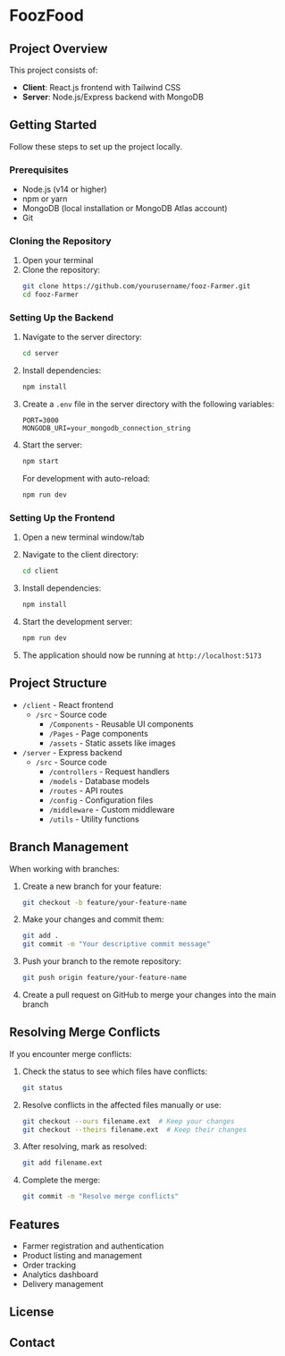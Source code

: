 # FoozFood



## Project Overview

This project consists of:
- **Client**: React.js frontend with Tailwind CSS
- **Server**: Node.js/Express backend with MongoDB

## Getting Started

Follow these steps to set up the project locally.

### Prerequisites

- Node.js (v14 or higher)
- npm or yarn
- MongoDB (local installation or MongoDB Atlas account)
- Git

### Cloning the Repository

1. Open your terminal
2. Clone the repository:
   ```bash
   git clone https://github.com/yourusername/fooz-Farmer.git
   cd fooz-Farmer
   ```

### Setting Up the Backend

1. Navigate to the server directory:
   ```bash
   cd server
   ```

2. Install dependencies:
   ```bash
   npm install
   ```

3. Create a `.env` file in the server directory with the following variables:
   ```
   PORT=3000
   MONGODB_URI=your_mongodb_connection_string
   ```

4. Start the server:
   ```bash
   npm start
   ```
   
   For development with auto-reload:
   ```bash
   npm run dev
   ```

### Setting Up the Frontend

1. Open a new terminal window/tab
2. Navigate to the client directory:
   ```bash
   cd client
   ```

3. Install dependencies:
   ```bash
   npm install
   ```

4. Start the development server:
   ```bash
   npm run dev
   ```

5. The application should now be running at `http://localhost:5173`

## Project Structure

- `/client` - React frontend
  - `/src` - Source code
    - `/Components` - Reusable UI components
    - `/Pages` - Page components
    - `/assets` - Static assets like images
- `/server` - Express backend
  - `/src` - Source code
    - `/controllers` - Request handlers
    - `/models` - Database models
    - `/routes` - API routes
    - `/config` - Configuration files
    - `/middleware` - Custom middleware
    - `/utils` - Utility functions

## Branch Management

When working with branches:

1. Create a new branch for your feature:
   ```bash
   git checkout -b feature/your-feature-name
   ```

2. Make your changes and commit them:
   ```bash
   git add .
   git commit -m "Your descriptive commit message"
   ```

3. Push your branch to the remote repository:
   ```bash
   git push origin feature/your-feature-name
   ```

4. Create a pull request on GitHub to merge your changes into the main branch

## Resolving Merge Conflicts

If you encounter merge conflicts:

1. Check the status to see which files have conflicts:
   ```bash
   git status
   ```

2. Resolve conflicts in the affected files manually or use:
   ```bash
   git checkout --ours filename.ext  # Keep your changes
   git checkout --theirs filename.ext  # Keep their changes
   ```

3. After resolving, mark as resolved:
   ```bash
   git add filename.ext
   ```

4. Complete the merge:
   ```bash
   git commit -m "Resolve merge conflicts"
   ```

## Features

- Farmer registration and authentication
- Product listing and management
- Order tracking
- Analytics dashboard
- Delivery management

## License


## Contact
